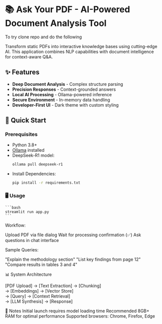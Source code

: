 # 📚 Ask Your PDF - AI-Powered Document Analysis Tool

To try clone repo and do the following

Transform static PDFs into interactive knowledge bases using cutting-edge AI. This application combines NLP capabilities with document intelligence for context-aware Q&A.

## ✨ Features
- **Deep Document Analysis** - Complex structure parsing
- **Precision Responses** - Context-grounded answers
- **Local AI Processing** - Ollama-powered inference
- **Secure Environment** - In-memory data handling
- **Developer-First UI** - Dark theme with custom styling

## 🚀 Quick Start

### Prerequisites
- Python 3.8+
- [Ollama](https://ollama.ai/) installed
- DeepSeek-R1 model:  
  ```bash
  ollama pull deepseek-r1
  ```
- Install Dependencies:
  ```bash 
  pip install -r requirements.txt
  ```
### 🖥 Usage
    ```bash
    streamlit run app.py
    ```
Workflow:

Upload PDF via file dialog
Wait for processing confirmation (✅)
Ask questions in chat interface

Sample Queries:

"Explain the methodology section"
"List key findings from page 12"
"Compare results in tables 3 and 4"

📊 System Architecture

[PDF Upload] → [Text Extraction] → [Chunking]  
             → [Embeddings] → [Vector Store]  
             → [Query] → [Context Retrieval]  
             → [LLM Synthesis] → [Response]

📌 Notes
Initial launch requires model loading time
Recommended 8GB+ RAM for optimal performance
Supported browsers: Chrome, Firefox, Edge